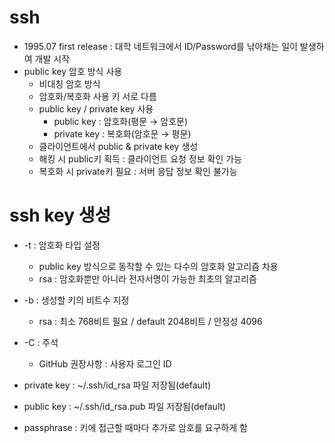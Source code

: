 # ssh
- 1995.07 first release : 대학 네트워크에서 ID/Password를 낚아채는 일이 발생하여 개발 시작
- public key 암호 방식 사용
  - 비대칭 암호 방식
  - 암호화/복호화 사용 키 서로 다름
  - public key / private key 사용
    - public key : 암호화(평문 → 암호문)
    - private key : 복호화(암호문 → 평문)
  - 클라이언트에서 public & private key 생성
  - 해킹 시 public키 획득 : 클라이언트 요청 정보 확인 가능
  - 복호화 시 private키 필요 : 서버 응답 정보 확인 불가능

# ssh key 생성
- -t : 암호화 타입 설정
  - public key 방식으로 동작할 수 있는 다수의 암호화 알고리즘 차용
  - rsa : 암호화뿐만 아니라 전자서명이 가능한 최초의 알고리즘
- -b : 생성할 키의 비트수 지정
  - rsa : 최소 768비트 필요 / default 2048비트 / 안정성 4096
- -C : 주석
  - GitHub 권장사항 : 사용자 로그인 ID
 
- private key : ~/.ssh/id_rsa 파일 저장됨(default)
- public key : ~/.ssh/id_rsa.pub 파일 저장됨(default)

- passphrase : 키에 접근할 때마다 추가로 암호를 요구하게 함
